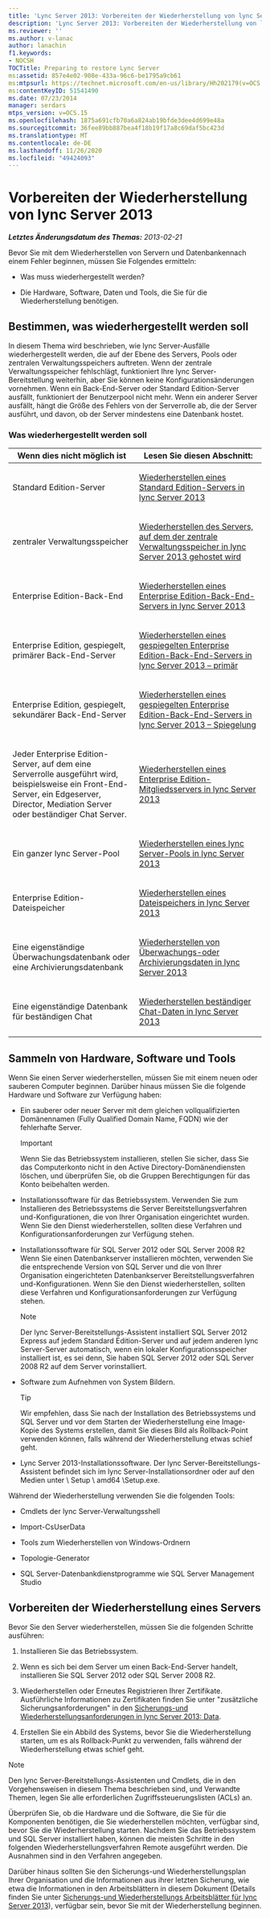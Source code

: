 ```yaml
---
title: 'Lync Server 2013: Vorbereiten der Wiederherstellung von lync Server'
description: 'Lync Server 2013: Vorbereiten der Wiederherstellung von lync Server'
ms.reviewer: ''
ms.author: v-lanac
author: lanachin
f1.keywords:
- NOCSH
TOCTitle: Preparing to restore Lync Server
ms:assetid: 857e4e02-908e-433a-96c6-be1795a9cb61
ms:mtpsurl: https://technet.microsoft.com/en-us/library/Hh202179(v=OCS.15)
ms:contentKeyID: 51541490
ms.date: 07/23/2014
manager: serdars
mtps_version: v=OCS.15
ms.openlocfilehash: 1875a691cfb70a6a824ab19bfde3dee4d699e48a
ms.sourcegitcommit: 36fee89bb887bea4f18b19f17a8c69daf5bc423d
ms.translationtype: MT
ms.contentlocale: de-DE
ms.lasthandoff: 11/26/2020
ms.locfileid: "49424093"
---
```

# <a name="preparing-to-restore-lync-server-2013"></a>Vorbereiten der Wiederherstellung von lync Server 2013

<div data-xmlns="http://www.w3.org/1999/xhtml">

<div class="topic" data-xmlns="http://www.w3.org/1999/xhtml" data-msxsl="urn:schemas-microsoft-com:xslt" data-cs="https://msdn.microsoft.com/">

<div data-asp="https://msdn2.microsoft.com/asp">



</div>

<div id="mainSection">

<div id="mainBody">

<span> </span>

_**Letztes Änderungsdatum des Themas:** 2013-02-21_

Bevor Sie mit dem Wiederherstellen von Servern und Datenbankennach einem Fehler beginnen, müssen Sie Folgendes ermitteln:

  - Was muss wiederhergestellt werden?

  - Die Hardware, Software, Daten und Tools, die Sie für die Wiederherstellung benötigen.

<div>

## <a name="determining-what-to-restore"></a>Bestimmen, was wiederhergestellt werden soll

In diesem Thema wird beschrieben, wie lync Server-Ausfälle wiederhergestellt werden, die auf der Ebene des Servers, Pools oder zentralen Verwaltungsspeichers auftreten. Wenn der zentrale Verwaltungsspeicher fehlschlägt, funktioniert Ihre lync Server-Bereitstellung weiterhin, aber Sie können keine Konfigurationsänderungen vornehmen. Wenn ein Back-End-Server oder Standard Edition-Server ausfällt, funktioniert der Benutzerpool nicht mehr. Wenn ein anderer Server ausfällt, hängt die Größe des Fehlers von der Serverrolle ab, die der Server ausführt, und davon, ob der Server mindestens eine Datenbank hostet.

### <a name="what-to-restore"></a>Was wiederhergestellt werden soll

<table>
<colgroup>
<col style="width: 50%" />
<col style="width: 50%" />
</colgroup>
<thead>
<tr class="header">
<th>Wenn dies nicht möglich ist</th>
<th>Lesen Sie diesen Abschnitt:</th>
</tr>
</thead>
<tbody>
<tr class="odd">
<td><p>Standard Edition-Server</p></td>
<td><p><a href="lync-server-2013-restoring-a-standard-edition-server.md">Wiederherstellen eines Standard Edition-Servers in lync Server 2013</a></p></td>
</tr>
<tr class="even">
<td><p>zentraler Verwaltungsspeicher</p></td>
<td><p><a href="lync-server-2013-restoring-the-server-hosting-the-central-management-store.md">Wiederherstellen des Servers, auf dem der zentrale Verwaltungsspeicher in lync Server 2013 gehostet wird</a></p></td>
</tr>
<tr class="odd">
<td><p>Enterprise Edition-Back-End</p></td>
<td><p><a href="lync-server-2013-restoring-an-enterprise-edition-back-end-server.md">Wiederherstellen eines Enterprise Edition-Back-End-Servers in lync Server 2013</a></p></td>
</tr>
<tr class="even">
<td><p>Enterprise Edition, gespiegelt, primärer Back-End-Server</p></td>
<td><p><a href="lync-server-2013-restoring-a-mirrored-enterprise-edition-back-end-server-primary.md">Wiederherstellen eines gespiegelten Enterprise Edition-Back-End-Servers in lync Server 2013 – primär</a></p></td>
</tr>
<tr class="odd">
<td><p>Enterprise Edition, gespiegelt, sekundärer Back-End-Server</p></td>
<td><p><a href="lync-server-2013-restoring-a-mirrored-enterprise-edition-back-end-server-mirror.md">Wiederherstellen eines gespiegelten Enterprise Edition-Back-End-Servers in lync Server 2013 – Spiegelung</a></p></td>
</tr>
<tr class="even">
<td><p>Jeder Enterprise Edition-Server, auf dem eine Serverrolle ausgeführt wird, beispielsweise ein Front-End-Server, ein Edgeserver, Director, Mediation Server oder beständiger Chat Server.</p></td>
<td><p><a href="lync-server-2013-restoring-an-enterprise-edition-member-server.md">Wiederherstellen eines Enterprise Edition-Mitgliedsservers in lync Server 2013</a></p></td>
</tr>
<tr class="odd">
<td><p>Ein ganzer lync Server-Pool</p></td>
<td><p><a href="lync-server-2013-restoring-a-lync-server-pool.md">Wiederherstellen eines lync Server-Pools in lync Server 2013</a></p></td>
</tr>
<tr class="even">
<td><p>Enterprise Edition-Dateispeicher</p></td>
<td><p><a href="lync-server-2013-restoring-a-file-store.md">Wiederherstellen eines Dateispeichers in lync Server 2013</a></p></td>
</tr>
<tr class="odd">
<td><p>Eine eigenständige Überwachungsdatenbank oder eine Archivierungsdatenbank</p></td>
<td><p><a href="lync-server-2013-restoring-monitoring-or-archiving-data.md">Wiederherstellen von Überwachungs-oder Archivierungsdaten in lync Server 2013</a></p></td>
</tr>
<tr class="even">
<td><p>Eine eigenständige Datenbank für beständigen Chat</p></td>
<td><p><a href="lync-server-2013-restoring-persistent-chat-data.md">Wiederherstellen beständiger Chat-Daten in lync Server 2013</a></p></td>
</tr>
</tbody>
</table>


</div>

<div>

## <a name="gathering-hardware-software-and-tools"></a>Sammeln von Hardware, Software und Tools

Wenn Sie einen Server wiederherstellen, müssen Sie mit einem neuen oder sauberen Computer beginnen. Darüber hinaus müssen Sie die folgende Hardware und Software zur Verfügung haben:

  - Ein sauberer oder neuer Server mit dem gleichen vollqualifizierten Domänennamen (Fully Qualified Domain Name, FQDN) wie der fehlerhafte Server.
    
    <div>
    

    > [!IMPORTANT]  
    > Wenn Sie das Betriebssystem installieren, stellen Sie sicher, dass Sie das Computerkonto nicht in den Active Directory-Domänendiensten löschen, und überprüfen Sie, ob die Gruppen Berechtigungen für das Konto beibehalten werden.

    
    </div>

  - Installationssoftware für das Betriebssystem. Verwenden Sie zum Installieren des Betriebssystems die Server Bereitstellungsverfahren und-Konfigurationen, die von Ihrer Organisation eingerichtet wurden. Wenn Sie den Dienst wiederherstellen, sollten diese Verfahren und Konfigurationsanforderungen zur Verfügung stehen.

  - Installationssoftware für SQL Server 2012 oder SQL Server 2008 R2 Wenn Sie einen Datenbankserver installieren möchten, verwenden Sie die entsprechende Version von SQL Server und die von Ihrer Organisation eingerichteten Datenbankserver Bereitstellungsverfahren und-Konfigurationen. Wenn Sie den Dienst wiederherstellen, sollten diese Verfahren und Konfigurationsanforderungen zur Verfügung stehen.
    
    <div>
    

    > [!NOTE]  
    > Der lync Server-Bereitstellungs-Assistent installiert SQL Server 2012 Express auf jedem Standard Edition-Server und auf jedem anderen lync Server-Server automatisch, wenn ein lokaler Konfigurationsspeicher installiert ist, es sei denn, Sie haben SQL Server 2012 oder SQL Server 2008 R2 auf dem Server vorinstalliert.

    
    </div>

  - Software zum Aufnehmen von System Bildern.
    
    <div>
    

    > [!TIP]  
    > Wir empfehlen, dass Sie nach der Installation des Betriebssystems und SQL Server und vor dem Starten der Wiederherstellung eine Image-Kopie des Systems erstellen, damit Sie dieses Bild als Rollback-Point verwenden können, falls während der Wiederherstellung etwas schief geht.

    
    </div>

  - Lync Server 2013-Installationssoftware. Der lync Server-Bereitstellungs-Assistent befindet sich im lync Server-Installationsordner oder auf den Medien unter \\ Setup \\ amd64 \\Setup.exe.

Während der Wiederherstellung verwenden Sie die folgenden Tools:

  - Cmdlets der lync Server-Verwaltungsshell

  - Import-CsUserData

  - Tools zum Wiederherstellen von Windows-Ordnern

  - Topologie-Generator

  - SQL Server-Datenbankdienstprogramme wie SQL Server Management Studio

</div>

<div>

## <a name="preparing-to-restore-a-server"></a>Vorbereiten der Wiederherstellung eines Servers

Bevor Sie den Server wiederherstellen, müssen Sie die folgenden Schritte ausführen:

1.  Installieren Sie das Betriebssystem.

2.  Wenn es sich bei dem Server um einen Back-End-Server handelt, installieren Sie SQL Server 2012 oder SQL Server 2008 R2.

3.  Wiederherstellen oder Erneutes Registrieren Ihrer Zertifikate. Ausführliche Informationen zu Zertifikaten finden Sie unter "zusätzliche Sicherungsanforderungen" in den [Sicherungs-und Wiederherstellungsanforderungen in lync Server 2013: Data](lync-server-2013-backup-and-restoration-requirements-data.md).

4.  Erstellen Sie ein Abbild des Systems, bevor Sie die Wiederherstellung starten, um es als Rollback-Punkt zu verwenden, falls während der Wiederherstellung etwas schief geht.

<div>


> [!NOTE]  
> Den lync Server-Bereitstellungs-Assistenten und Cmdlets, die in den Vorgehensweisen in diesem Thema beschrieben sind, und Verwandte Themen, legen Sie alle erforderlichen Zugriffssteuerungslisten (ACLs) an.



</div>

Überprüfen Sie, ob die Hardware und die Software, die Sie für die Komponenten benötigen, die Sie wiederherstellen möchten, verfügbar sind, bevor Sie die Wiederherstellung starten. Nachdem Sie das Betriebssystem und SQL Server installiert haben, können die meisten Schritte in den folgenden Wiederherstellungsverfahren Remote ausgeführt werden. Die Ausnahmen sind in den Verfahren angegeben.

Darüber hinaus sollten Sie den Sicherungs-und Wiederherstellungsplan Ihrer Organisation und die Informationen aus ihrer letzten Sicherung, wie etwa die Informationen in den Arbeitsblättern in diesem Dokument (Details finden Sie unter [Sicherungs-und Wiederherstellungs Arbeitsblätter für lync Server 2013](lync-server-2013-backup-and-restoration-worksheets.md)), verfügbar sein, bevor Sie mit der Wiederherstellung beginnen.

</div>

</div>

<span> </span>

</div>

</div>

</div>

